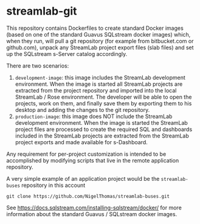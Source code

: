 # streamlab-git
This repository contains Dockerfiles to create standard Docker images (based on one of the standard Guavus SQLstream docker images) which, when they run,
will pull a git repository (for example from bitbucket.com or github.com), unpack any StreamLab project export files (slab
files) and set up the SQLstream s-Server catalog accordingly.

There are two scenarios:

1. `development-image`: this image includes the StreamLab development environment. When the image is started all StreamLab projects are extracted from the
project repository and imported into the local StreamLab / Rose environment. The developer will be able to open the projects, work on them, and finally save them by exporting them 
to his desktop and adding the changes to the git repository.
2. `production-image`: this image does NOT include the StreamLab development environment. When the image is started the StreamLab project files are processed to create the required SQL and
dashboards included in the StreamLab projects are extracted from the StreamLab project exports and made available for s-Dashboard.

Any requirement for per-project customization is intended to be accomplished by modifying scripts that live in the remote
application repository.

A very simple example of an application project would be the `streamlab-buses` repository in this account 

```
git clone https://github.com/NigelThomas/streamlab-buses.git
```

See https://docs.sqlstream.com/installing-sqlstream/docker/ for more information about the standard Guavus / SQLstream 
docker images.
